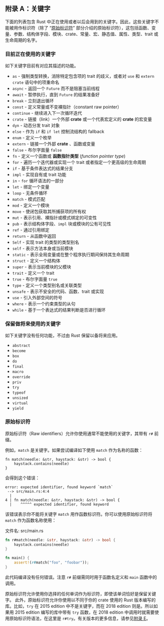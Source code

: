 ## 附录 A：关键字

下面的列表包含 Rust 中正在使用或者以后会用到的关键字。因此，这些关键字不能被用作标识符（除了 “[原始标识符][raw-identifiers]” 部分介绍的原始标识符），这包括函数、变量、参数、结构体字段、模块、crate、常量、宏、静态值、属性、类型、trait 或生命周期的名字。

[raw-identifiers]: #raw-identifiers

### 目前正在使用的关键字

如下关键字目前有对应其描述的功能。

- `as` - 强制类型转换，消除特定包含项的 trait 的歧义，或者对 `use` 和 `extern crate` 语句中的项重命名
- `async` - 返回一个 `Future` 而不是阻塞当前线程
- `await` - 暂停执行，直到 `Future` 的结果准备好
- `break` - 立刻退出循环
- `const` - 定义常量或不变裸指针（constant raw pointer）
- `continue` - 继续进入下一次循环迭代
- `crate` - 链接（link）一个外部 **crate** 或一个代表宏定义的 **crate** 的宏变量
- `dyn` - 动态分发 trait 对象
- `else` - 作为 `if` 和 `if let` 控制流结构的 fallback
- `enum` - 定义一个枚举
- `extern` - 链接一个外部 **crate** 、函数或变量
- `false` - 布尔字面量 `false`
- `fn` - 定义一个函数或 **函数指针类型** (*function pointer type*)
- `for` - 遍历一个迭代器或实现一个 trait 或者指定一个更高级的生命周期
- `if` - 基于条件表达式的结果分支
- `impl` - 实现自有或 trait 功能
- `in` - `for` 循环语法的一部分
- `let` - 绑定一个变量
- `loop` - 无条件循环
- `match` - 模式匹配
- `mod` - 定义一个模块
- `move` - 使闭包获取其所捕获项的所有权
- `mut` - 表示引用、裸指针或模式绑定的可变性
- `pub` - 表示结构体字段、`impl` 块或模块的公有可见性
- `ref` - 通过引用绑定
- `return` - 从函数中返回
- `Self` - 实现 trait 的类型的类型别名
- `self` - 表示方法本身或当前模块
- `static` - 表示全局变量或在整个程序执行期间保持其生命周期
- `struct` - 定义一个结构体
- `super` - 表示当前模块的父模块
- `trait` - 定义一个 trait
- `true` - 布尔字面量 `true`
- `type` - 定义一个类型别名或关联类型
- `unsafe` - 表示不安全的代码、函数、trait 或实现
- `use` - 引入外部空间的符号
- `where` - 表示一个约束类型的从句
- `while` - 基于一个表达式的结果判断是否进行循环

### 保留做将来使用的关键字

如下关键字没有任何功能，不过由 Rust 保留以备将来应用。

- `abstract`
- `become`
- `box`
- `do`
- `final`
- `macro`
- `override`
- `priv`
- `try`
- `typeof`
- `unsized`
- `virtual`
- `yield`

### 原始标识符

原始标识符（Raw identifiers）允许你使用通常不能使用的关键字，其带有 `r#` 前缀。

例如，`match` 是关键字。如果尝试编译如下使用 `match` 作为名称的函数：

```rust,ignore,does_not_compile
fn match(needle: &str, haystack: &str) -> bool {
    haystack.contains(needle)
}
```

会得到这个错误：

```text
error: expected identifier, found keyword `match`
 --> src/main.rs:4:4
  |
4 | fn match(needle: &str, haystack: &str) -> bool {
  |    ^^^^^ expected identifier, found keyword
```

该错误表示你不能将关键字 `match` 用作函数标识符。你可以使用原始标识符将 `match` 作为函数名称使用：

<span class="filename">文件名: src/main.rs</span>

```rust
fn r#match(needle: &str, haystack: &str) -> bool {
    haystack.contains(needle)
}

fn main() {
    assert!(r#match("foo", "foobar"));
}
```

此代码编译没有任何错误。注意 `r#` 前缀需同时用于函数名定义和 `main` 函数中的调用。

原始标识符允许使用你选择的任何单词作为标识符，即使该单词恰好是保留关键字。 此外，原始标识符允许你使用以不同于你的 crate 使用的 Rust 版本编写的库。比如，`try` 在 2015 edition 中不是关键字，而在 2018 edition 则是。所以如果用 2015 edition 编写的库中带有 `try` 函数，在 2018 edition 中调用时就需要使用原始标识符语法，在这里是 `r#try`。有关版本的更多信息，请参见[附录 E][appendix-e]。

[appendix-e]: appendix-05-editions.html
